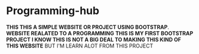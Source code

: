 # Programming-hub
**THIS THIS A SIMPLE WEBSITE OR PROJECT USING BOOTSTRAP**. 
**WEBSITE REALATED TO A PROGRAMMING**
**THIS IS MY FIRST BOOTSTRAP PROJECT I KNOW THIS IS NOT A BIG DEAL TO MAKING THIS KIND OF THIS WEBSITE**
BUT I'M LEARN ALOT FROM THIS PROJECT
